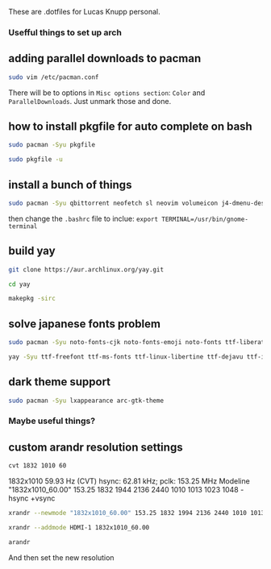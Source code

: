 These are .dotfiles for Lucas Knupp personal.

### Usefful things to set up arch
## adding parallel downloads to pacman
```bash
sudo vim /etc/pacman.conf
```
There will be to options in `Misc options section`: `Color` and `ParallelDownloads`. Just unmark those and done.

## how to install pkgfile for auto complete on bash
```bash
sudo pacman -Syu pkgfile
```
```bash
sudo pkgfile -u
```
## install a bunch of things
```bash
sudo pacman -Syu qbittorrent neofetch sl neovim volumeicon j4-dmenu-desktop picom gnome-screenshot gnome-terminal man ranger pavucontrol arandr autorandr nitrogen steam
```
then change the `.bashrc` file to inclue: `export TERMINAL=/usr/bin/gnome-terminal`
## build yay
```bash
git clone https://aur.archlinux.org/yay.git
```
```bash
cd yay
```
```bash
makepkg -sirc
```
## solve japanese fonts problem
```bash
sudo pacman -Syu noto-fonts-cjk noto-fonts-emoji noto-fonts ttf-liberation
```
```bash
yay -Syu ttf-freefont ttf-ms-fonts ttf-linux-libertine ttf-dejavu ttf-inconsolata ttf-ubuntu-font-family
```
## dark theme support
```bash
sudo pacman -Syu lxappearance arc-gtk-theme
```
### Maybe useful things?
## custom arandr resolution settings

```bash
cvt 1832 1010 60
```
1832x1010 59.93 Hz (CVT) hsync: 62.81 kHz; pclk: 153.25 MHz
Modeline "1832x1010_60.00"  153.25  1832 1944 2136 2440  1010 1013 1023 1048 -hsync +vsync
```bash
xrandr --newmode "1832x1010_60.00" 153.25 1832 1994 2136 2440 1010 1013 1023 1048 -hsync +vsync
```
```bash
xrandr --addmode HDMI-1 1832x1010_60.00
```
```bash
arandr
```
And then set the new resolution

